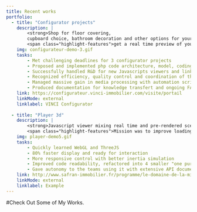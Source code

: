 ```yaml
---
title: Recent works
portfolio:    
  - title: "Configurator projects"
    description: |
        <strong>Shop for floor covering,
        cupboard choice, bathroom decoration and other options for your housing and
        <span class="highlight-features">get a real time preview of your choices</span>.</strong>
    img: configurateur-demo-3.gif
    tasks: 
        - Met challenging deadlines for 3 configurator projects
        - Proposed and implemented php code architecture, model, coding
        - Successfully handled R&D for new Javascripts viewers and link with 3d team
        - Recognized efficiency, quality control and coordination of the team
        - Managed massive gain in media processing with automation scripts
        - Produced documentation for knowledge transfert and ongoing FAQ to make continuous improvement        
    link: https://configurateur.vinci-immobilier.com/visite/portail
    linkMode: external
    linklabel: VINCI Configurator
    
  - title: "Player 3d"
    description: |
        <strong>Javascript viewer mixing real time and pre-rendered scene.
        <span class="highlight-features">Mission was to improve loading time and performances.</span></strong>
    img: player-demo5.gif
    tasks: 
        - Quickly learned WebGL and ThreeJS
        - 80% faster display and ready for interaction
        - More responsive control with better inertia simulation
        - Improved code readability, refactored into 4 smaller "one purpose" classes
        - Gave autonomy to the teams using it with extensive API documentation, examples and test cases      
    link: http://www.safran-immobilier.fr/programme/le-domaine-de-la-mission-talence-gironde/?template=maquette#navigation-programme
    linkMode: external
    linklabel: Example
---
```

#Check Out Some of My Works.